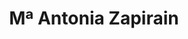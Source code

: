 ---
title: "Mª Antonia Zapirain"
url: /oiartzun/ma-antonia-zapirain-nafarroa-etorbidea/
shop: baldosas
---